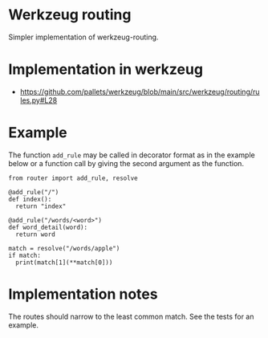 # Werkzeug routing

Simpler implementation of werkzeug-routing.

# Implementation in werkzeug

- https://github.com/pallets/werkzeug/blob/main/src/werkzeug/routing/rules.py#L28

# Example

The function `add_rule` may be called in decorator format as in the example below or a function call by giving the second argument as the function.

    from router import add_rule, resolve

    @add_rule("/")
    def index():
      return "index"

    @add_rule("/words/<word>")
    def word_detail(word):
      return word

    match = resolve("/words/apple")
    if match:
      print(match[1](**match[0]))

# Implementation notes

The routes should narrow to the least common match. See the tests for an example.
